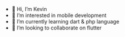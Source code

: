 - 👋 Hi, I’m Kevin
- 👀 I’m interested in mobile development
- 🌱 I’m currently learning dart & php language
- 💞️ I’m looking to collaborate on flutter

<!---
kevinrisqi/kevinrisqi is a ✨ special ✨ repository because its `README.md` (this file) appears on your GitHub profile.
You can click the Preview link to take a look at your changes.
--->

